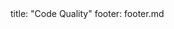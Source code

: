 <frontmatter>
title: "Code Quality"
footer: footer.md
</frontmatter>

<include src="navbar.md" boilerplate />

<include src="container-inPage-asFlat.md" boilerplate />